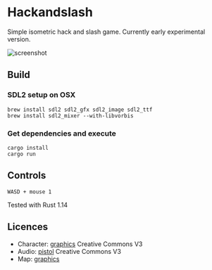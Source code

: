 # Hackandslash

Simple isometric hack and slash game. Currently early experimental version.

![screenshot](http://laastine.kapsi.fi/kuvat/hackandslash.gif?cache=2)

## Build

### SDL2 setup on OSX

```
brew install sdl2 sdl2_gfx sdl2_image sdl2_ttf
brew install sdl2_mixer --with-libvorbis
```

### Get dependencies and execute

```
cargo install
cargo run
```

## Controls

`WASD + mouse 1`

Tested with Rust 1.14

## Licences

* Character: [graphics](http://opengameart.org/content/tmim-heroine-bleeds-game-art) Creative Commons V3
* Audio: [pistol](http://opengameart.org/content/chaingun-pistol-rifle-shotgun-shots) Creative Commons V3
* Map: [graphics](http://opengameart.org/content/tiled-terrains)
